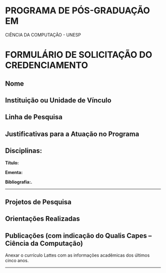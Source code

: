 # PROGRAMA DE PÓS-GRADUAÇÃO EM

 CIÊNCIA DA COMPUTAÇÃO - UNESP


# FORMULÁRIO DE SOLICITAÇÃO DO CREDENCIAMENTO


## Nome


## Instituição ou Unidade de Vínculo


## Linha de Pesquisa


## Justificativas para a Atuação no Programa


## Disciplinas:

**Título:**

**Ementa:**

**Bibliografia:.**


-----

## Projetos de Pesquisa


## Orientações Realizadas


## Publicações (com indicação do Qualis Capes – Ciência da Computação)


Anexar o currículo Lattes com as informações acadêmicas dos últimos cinco anos.


-----

